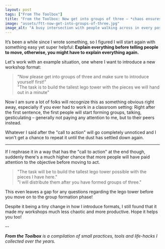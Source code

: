 ```yaml
---
layout: post
tags: ["From The Toolbox"]
title: "From the Toolbox: Now get into groups of three – *chaos ensures*"
image: "assets/ftt-now-get-into-groups-of-three.jpg"
image_alt: "A busy intersection with people walking across in every possible direction"
---
```

It’s been a while since I wrote something, so I figured I will start again with something easy yet super helpful: **Explain everything before telling people to move, otherwise, you might have to explain everything again.**

Let's work with an example situation, one where I want to introduce a new workshop format:

> "Now please get into groups of three and make sure to introduce yourself first!"  
> "The task is to build the tallest lego tower with the pieces we will hand out in a minute"

Now I am sure a lot of folks will recognize this as something obvious right away, especially if you ever had to work in a classroom setting: Right after the first sentence, the first people will start forming groups, talking, gesticulating – generally not paying any attention to me, but to their peers instead.

Whatever I said after the "call to action" will go completely unnoticed and I won't get a chance to repeat it until the dust has settled down again.

<hr/>

If I rephrase it in a way that has the "call to action" at the end though, suddenly there's a much higher chance that more people will have paid attention to the objective before moving to act.

> "The task will be to build the tallest lego tower possible with the pieces I have here."  
> "I will distribute them after you have formed groups of three."

This even leaves a gap for any questions regarding the lego tower before you move on to the group formation phase! 

Despite it being a tiny change in how I introduce formats, I still found that it made my workshops much less chaotic and more productive. Hope it helps you too!

--

_**From the Toolbox** is a compilation of small practices, tools and life-hacks I collected over the years._
